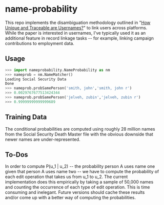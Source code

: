 name-probability
================

This repo implements the disambiguation methodology outlined in "<a href="http://planete.inrialpes.fr/papers/high_entropy.pdf">How Unique and Traceable are Usernames?</a>" to link users across platforms. While the paper is interested in usernames, I've typically used it as an additional feature in record linkage tasks -- for example, linking campaign contributions to employment data.

Usage
--------------
```python
>>> import nameprobability.NameProbability as nm
>>> nameprob = nm.NameMatcher()
Loading Social Security Data
Done
>>> nameprob.probSamePerson('smith, john','smith, john r')
>>> 0.0029767677513424344
>>> nameprob.probSamePerson('jelveh, zubin','jelveh, zubin r')
>>> 0.99999999999999689
```



Training Data
--------------

The conditional probabilities are computed using roughly 28 million names from the Social Security Death Master file with the obvious downside that newer names are under-represented.

To-Dos
--------------
In order to compute P(u_1 | u_2) -- the probability person A uses name one given that person A uses name two -- we have to compute the probability of each edit operation that takes us from u_1 to u_2. The current implementation does this empirically by taking a sample of 50,000 names and counting the occurrence of each type of edit operation. This is time consuming and inelegant. Future versions should cache these results and/or come up with a better way of computing the probabilities.
